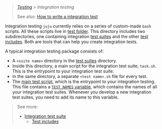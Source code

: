> *[Testing](../index.md) > Integration testing*
>
> See also: [How to write a integration test](/doc/dev/how-to/write-an-integration-test.md)

[test folder]: /tests

[test suites]: /tests/suites

[test includes]: /tests/includes

Integration testing `juju` currently relies on a series of custom-made `bash` scripts. All these scripts live
in [test folder]. This directory includes two subdirectories, one containing
integration [test suites] and the
other [test includes]. Both are tools that can help you create
integration tests.

A typical integration testing package consists of:

- A `<suite name>` directory in the [test suites] directory.
- Inside this directory, a main script for the integration test suite, `task.sh`. This is the entrypoint to your
  integration test suite.
- In the same directory, a separate `<test name>.sh` file for every test.
- The [main test script](/tests/main.sh), which is the entrypoint to your integration testing.
  This file contains a [`TEST_NAMES` variable](https://github.com/juju/juju/blob/main/tests/main.sh#L42),
  which contains the names of all your integration test suites. Whenever you develop a new integration test suites, you
  need to add its name to this variable.

> See more:
> 
> - [Integration test suite](integration-test-suite.md)
>   - [Test includes](test-includes.md)